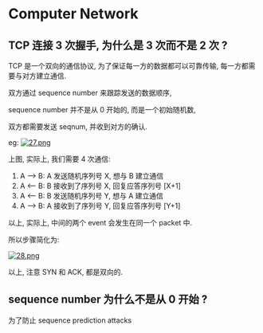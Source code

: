 
# Computer Network

## TCP 连接 3 次握手, 为什么是 3 次而不是 2 次 ?

TCP 是一个双向的通信协议, 为了保证每一方的数据都可以可靠传输, 每一方都需要与对方建立通信.

双方通过 sequence number 来跟踪发送的数据顺序,

sequence number 并不是从 0 开始的, 而是一个初始随机数,

双方都需要发送 seqnum, 并收到对方的确认.

eg:
[![27.png](https://i.postimg.cc/kg671NK4/27.png)](https://postimg.cc/NKthLHNq)

上图, 实际上, 我们需要 4 次通信:
1. A --> B: A 发送随机序列号 X, 想与 B 建立通信
2. A <-- B: B 接收到了序列号 X, 回复应答序列号 [X+1]
3. A <-- B: B 发送随机序列号 Y, 想与 A 建立通信
4. A --> B: A 接收到了序列号 Y, 回复应答序列号 [Y+1]

以上, 实际上, 中间的两个 event 会发生在同一个 packet 中.

所以步骤简化为:

[![28.png](https://i.postimg.cc/rFbkrd3L/28.png)](https://postimg.cc/7fgdvLqB)

以上, 注意 SYN 和 ACK, 都是双向的.

## sequence number 为什么不是从 0 开始 ?

为了防止 sequence prediction attacks


